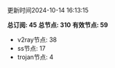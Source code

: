 更新时间2024-10-14 16:13:15

**总订阅: 45**
**总节点: 310**
**有效节点: 59**
- v2ray节点: 38
- ss节点: 17
- trojan节点: 4
